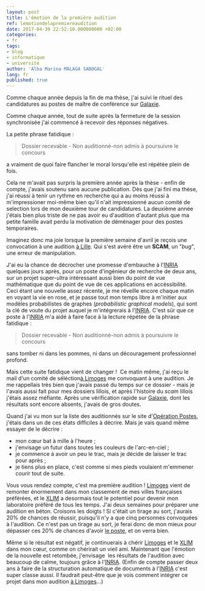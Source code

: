 ```yaml
---
layout: post
title: L'émotion de la première audition
ref: lemotiondelapremiereaudition
date: 2017-04-30 22:52:10.000000000 +02:00
categories:
- fr
tags:
- blog
- informatique
- université
author: 'Alba Marina MÁLAGA SABOGAL'
lang: fr
published: true
---
```


Comme chaque année depuis la fin de ma thèse, j'ai suivi le rituel des candidatures au postes de maître de conférence sur [Galaxie](https://www.galaxie.enseignementsup-recherche.gouv.fr/ensup/candidats.html).

Comme chaque année, tout de suite après la fermeture de la session synchronisée j'ai commencé à recevoir des réponses négatives.

La petite phrase fatidique :

> Dossier recevable - Non auditionné-non admis à poursuivre le concours

a vraiment de quoi faire flancher le moral lorsqu'elle est répétée plein de fois.

Cela ne m'avait pas surpris la première année après la thèse - enfin de compte, j'avais soutenu sans aucune publication. Dès que j'ai fini ma thèse, j'ai réussi à tenir un rythme en recherche qui a au moins réussi à m'impressioner moi-même bien qu'il n'ait impressionné aucun comité de selection lors de mon deuxième tour de candidatures. La deuxième année j'étais bien plus triste de ne pas avoir eu d'audition d'autant plus que ma petite famille avait perdu la motivation de déménager pour des postes temporaires.

Imaginez donc ma joie lorsque la première semaine d'avril je reçois une convocation à une audition [à Lille](https://math.univ-lille1.fr/). Qui s'est avéré être un **SCAM**, un "*bug*", une erreur de manipulation.

J'ai eu la chance de décrocher une promesse d'embauche à l'[INRIA](https://www.inria.fr/) quelques jours après, pour un poste d'ingénieur de recherche de deux ans, sur un projet super-ultra intéressant aussi bien du point de vue mathématique que du point de vue de ces applications en accéssibilité. Ceci étant une nouvelle assez récente, je me réveille encore chaque matin en voyant la vie en rose, et je passe tout mon temps libre à m'initier aux modèles probabilistes de graphes (*probabilistic graphical models*), qui sont la clé de voute du projet auquel je m'intégrerais à l'[INRIA](https://www.inria.fr/). C'est sûr que ce poste à l'[INRIA](https://www.inria.fr/) m'a aidé à faire face à la lecture répétée de la phrase fatidique :

> Dossier recevable - Non auditionné-non admis à poursuivre le concours

sans tomber ni dans les pommes, ni dans un découragement professionnel profond.

Mais cette suite fatidique vient de changer !  Ce matin même, j'ai reçu le mail d'un comité de séléction[à Limoges](https://www.galaxie.enseignementsup-recherche.gouv.fr/ensup/ListesPostesPublies/ANTEE/2017_1/0870669E/FOPC_0870669E_4273.pdf) me convoquant à une audition. Je me rappellais très bien que j'avais passé du temps sur ce dossier - mais je l'avais aussi fait pour mes dossiers lillois, et après l'histoire du *scam* lillois j'étais assez méfiante. Après une vérification rapide sur [Galaxie](https://www.galaxie.enseignementsup-recherche.gouv.fr/ensup/candidats.html), dont les résultats sont encore absents, j'avais de gros doutes.

Quand j'ai vu mon sur la liste des auditionnés sur le site d'[Opération Postes](http://postes.smai.emath.fr/2017/CONCOURS/affiche.php?type=audit&annee=2017&numero_op=2610), j'étais dans un de ces états difficiles à décrire. Mais je vais quand même essayer de le décrire :

-   mon cœur bat à mille à l'heure ;
-   j'envisage un futur dans toutes les couleurs de l'arc-en-ciel ;
-   je commence à avoir un peu le trac, mais je décide de laisser le     trac pour après ;
-   je tiens plus en place, c'est comme si mes pieds voulaient m'emmener     courir tout de suite.

Vous vous rendez compte, c'est ma première audition ! [Limoges](http://www.ville-limoges.fr/) vient de remonter énormement dans mon classement de mes villes françaises préférées, et le [XLIM](http://www.xlim.fr/) a desormais tout le potentiel pour devenir mon laboratoire préféré de tous les temps. J'ai deux semaines pour préparer une audition en béton. Croisons les doigts ! Si c'était un tirage au sort, j'aurais 20% de chances de réussir, puisqu'il n'y a que cinq personnes convoquées à l'audition. Ce n'est pas un tirage au sort, je ferai donc de mon mieux pour dépasser ces 20% de chances d'avoir [le poste](https://www.galaxie.enseignementsup-recherche.gouv.fr/ensup/ListesPostesPublies/ANTEE/2017_1/0870669E/FOPC_0870669E_4273.pdf), et on verra bien.

Même si le résultat est négatif, je continuerais à chérir [Limoges](http://www.ville-limoges.fr/) et le [XLIM](http://www.xlim.fr/) dans mon cœur, comme on chérirait un vieil ami. Maintenant que l'émotion de la nouvelle est retombée, j'envisage  les résultats de l'audition avec beaucoup de calme, toujours grâce à l'[INRIA](https://www.inria.fr/). (Enfin de compte passer deux ans à faire de la structuration automatique de documents à l'[INRIA](https://www.inria.fr/) c'est super classe aussi. Il faudrait peut-être que je vois comment intégrer ce projet dans mon audition [à Limoges](https://www.galaxie.enseignementsup-recherche.gouv.fr/ensup/ListesPostesPublies/ANTEE/2017_1/0870669E/FOPC_0870669E_4273.pdf)...)
